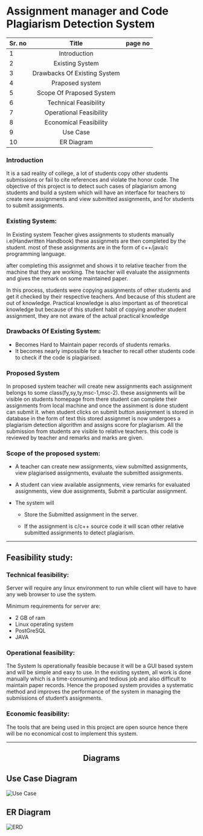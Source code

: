 
<p align="center">
<h1> Assignment manager and Code Plagiarism Detection System </h1>
</p>

| Sr. no   |     Title      |  page no |
|:----------|:-------------:|:------:|
| 1 |  Introduction |  |
| 2 |    Existing System   |  |
| 3 | Drawbacks Of Existing System |   |
| 4 | Praposed system | |
| 5 | Scope Of Praposed System | |
| 6 | Technical Feasibility | |
| 7 | Operational Feasibility | |
| 8 | Economical Feasibility | |
| 9 | Use Case | |
| 10 | ER Diagram | |
### Introduction
 It is a sad reality of college, a lot of students copy other students submissions or fail to cite references and violate the honor code. The objective of this project is to detect such cases of plagiarism among students and build a system which will have an interface for teachers to create new assignments and view submitted assignments, and for students to submit assignments.

### Existing System:
    
<p>    In Existing system Teacher gives assignments to students manually i.e(Handwritten Handbook) these assignmets are then completed by the student.
most of these assignments are in the form of c++/java/c programming language.

after completing this assignmet and shows it to relative teacher from the machine that they are working. The teacher will evaluate the
assignments and gives the remark on some maintained paper.

 In this process, students were copying assignments of other students and get it checked by their respective teachers. And because of this student are out of knowledge. Practical knowledge is also important as of theoretical knowledge but because of this student habit of copying another student assignment, they are not aware of the actual practical knowledge



### Drawbacks Of Existing System:
*    Becomes Hard to Maintain paper records of students remarks.
*    It becomes nearly impossible for a teacher to recall other students code to check if the code is plagiarised.

### Proposed System

<p>In proposed system teacher will create new assignments each assignment belongs to some class(fy,sy,ty,msc-1,msc-2). these assignments will be visible on students homepage from there student can complete their assignments from local machine and once the assinment is done student can submit it.
when student clicks on submit button assignment is stored in database in the form of text this stored assignmet is now undergoes a plagiarism detection algorithm and assigns score for plagiarism. All the submission from students are visible to relative teachers.
this code is reviewed by teacher and remarks and marks are given.

### Scope of the proposed system:
*    A teacher can create new assignments, view submitted assignments, view plagiarised assignments, evaluate the
    submitted assignments.
   
*    A student can view available assignments, view remarks for evaluated assignments, view due assignments, Submit
     a particular assignment.
   
*    The system will
   
     * Store the Submitted assignment in the server.

     *    If the assignment is c/c++ source code it will scan other relative submitted assignments to detect plagiarism.

---

## Feasibility study:

###     Technical feasibility:

<p> Server will require any linux environment to run while client will have to have any web browser to use the system.

Minimum requirements for server are:
* 2 GB of ram
* Linux operating system
* PostGreSQL
* JAVA


### Operational feasibility:

<p> The System Is operationally feasible because it will be a GUI based system and will be simple and easy to use. In the existing system, all work is done manually which is a time-consuming and tedious job and also difficult to maintain paper records. Hence the proposed system provides a systematic method and improves the performance of the system in managing the submissions of student’s assignments.
 

    
###    Economic feasibility:
<p>        The tools that are being used in this project are open source hence there will be no economical cost to implement this system.



---

<h2 align="center"> Diagrams </h2>

## Use Case Diagram

![Use Case](https://www.lucidchart.com/publicSegments/view/39ff1a53-79f1-4daa-9c54-19e739cb6500/image.jpeg)


## ER Diagram

![ERD](https://www.lucidchart.com/publicSegments/view/e16be721-7d87-438e-bd5b-85ed0772e5cf/image.j00peg)

     
